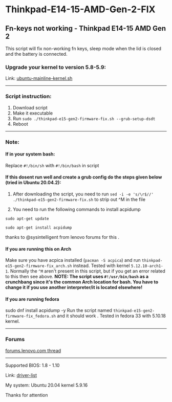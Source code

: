 # Thinkpad-E14-15-AMD-Gen-2-FIX

## Fn-keys not working - Thinkpad E14-15 AMD Gen 2

This script will fix non-working fn keys, sleep mode when the lid is closed and the battery is connected.


### Upgrade your kernel to version 5.8-5.9: 

Link: [ubuntu-mainline-kernel.sh](https://github.com/pimlie/ubuntu-mainline-kernel.sh) 

---
### Script instruction:

1. Download script
2. Make it executable
3. Run `sudo ./thinkpad-e15-gen2-firmware-fix.sh --grub-setup-dsdt`
4. Reboot
---
### Note:
#### If in your system bash:
Replace `#!/bin/sh` with `#!/bin/bash` in script

#### If this dosent run well and create a grub config do the steps given below (tried in Ubuntu 20.04.2):

1) After downloading the script, you need to run `sed -i -e 's/\r$//' ./thinkpad-e15-gen2-firmware-fix.sh` to strip out ^M in the file 

2) You need to run the following commands to install acpidump

`sudo apt-get update`

`sudo apt-get install acpidump`

thanks to @sysintelligent from lenovo forums for this .

#### If you are running this on Arch

Make sure you have acpica installed (`pacman -S acpica`) and run `thinkpad-e15-gen2-firmware-fix_arch.sh` instead. Tested with kernel `5.12.10-arch1-1`.
Normally the `^M` aren't present in this script, but if you get an error related to this then see above.
**NOTE: The script uses `#!/usr/bin/bash` as a crunchbang since it's the common Arch location for bash. You have to change it if you use another interpreter/it is located elsewhere!**

#### If you are running fedora
sudo dnf install acpidump -y
Run the script named  `thinkpad-e15-gen2-firmware-fix_fedora.sh` and it should work . Tested in fedora 33 with 5.10.18 kernel.

---
### Forums
 [forums.lenovo.com thread](https://forums.lenovo.com/t5/Other-Linux-Discussions/Linux-Fn-keys-not-working-Thinkpad-E14-AMD-Gen-2/m-p/5027791?page=8) 

---

Supported BIOS: 1.8 - 1.10

Link: [driver-list](https://pcsupport.lenovo.com/us/en/products/laptops-and-netbooks/thinkpad-edge-laptops/thinkpad-e15-gen-2-type-20t8-20t9/downloads/driver-list/) 



My system:
Ubuntu 20.04
kernel 5.9.16

Thanks for attention

